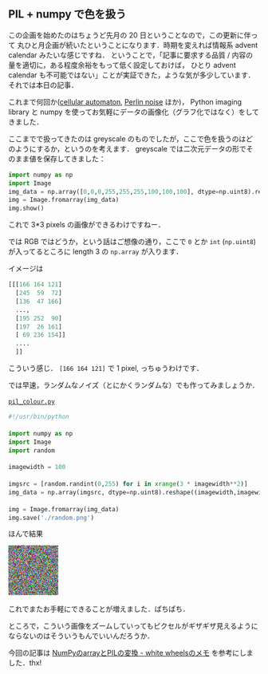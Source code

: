 PIL + numpy で色を扱う
----------------------

この企画を始めたのはちょうど先月の 20 日ということなので，この更新に伴って
丸ひと月企画が続いたということになります．時期を変えれば情報系 advent calendar みたいな感じですね．
ということで，「記事に要求する品質 / 内容の量を適切に，ある程度余裕をもって低く設定しておけば，
ひとり advent calendar も不可能ではない」ことが実証できた，ような気が多少しています．それでは本日の記事．

これまで何回か([cellular automaton](./1.python-ca.md), [Perlin noise](./9.python-perlinnoise.md) ほか)，
Python imaging library と numpy を使ってお気軽にデータの画像化（グラフ化ではなく）をしてきました．

ここまでで扱ってきたのは greyscale のものでしたが，ここで色を扱うのはどのようにするか，というのを考えます．
greyscale では二次元データの形でそのまま値を保存してきました：

```python
import numpy as np
import Image
img_data = np.array([0,0,0,255,255,255,100,100,100], dtype=np.uint8).reshape((3,3))
img = Image.fromarray(img_data)
img.show()
```

これで 3*3 pixels の画像ができるわけですねー．

では RGB ではどうか，という話はご想像の通り，ここで `0` とか `int` (`np.uint8`) が入ってるところに
length 3 の `np.array` が入ります．

イメージは

```python
[[[166 164 121]
  [245  59  72]
  [136  47 166]
  ..., 
  [195 252  90]
  [197  26 161]
  [ 69 236 154]]
  ....
  ]]
```

こういう感じ． `[166 164 121]` で 1 pixel, っちゅうわけです．

では早速，ランダムなノイズ（とにかくランダムな）でも作ってみましょうか．

[`pil_colour.py`](../../Scripts/19Nov2013.pil-colour.py)

```python
#!/usr/bin/python

import numpy as np
import Image
import random

imagewidth = 100

imgsrc = [random.randint(0,255) for i in xrange(3 * imagewidth**2)]
img_data = np.array(imgsrc, dtype=np.uint8).reshape((imagewidth,imagewidth,3))

img = Image.fromarray(img_data)
img.save('./random.png')
```

ほんで結果

![random.png](../../Pictures/19Nov2013-random.png)

これでまたお手軽にできることが増えました．ぱちぱち．


ところで，こういう画像をズームしていってもピクセルがギザギザ見えるようにならないのはそういうもんでいいんだろうか．


今回の記事は [NumPyのarrayとPILの変換 - white wheelsのメモ](http://d.hatena.ne.jp/white_wheels/20100322/p1) を参考にしました．thx!
